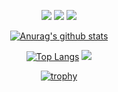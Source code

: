 <div style="text-align: center;">
  <p> 
    <img src="https://img.shields.io/badge/-JavaScript-oringe?style=flat-square&logo=javascript" />
    <img src="https://img.shields.io/badge/-HTML5-E34F26?style=flat-square&logo=html5&logoColor=white" /> 
    <img src="https://img.shields.io/badge/-CSS3-1572B6?style=flat-square&logo=css3" />  
  </p>

  [![Anurag's github stats](https://github-readme-stats.vercel.app/api?username=Trojain)](https://github.com/Trojain)   

  [![Top Langs](https://github-readme-stats.vercel.app/api/top-langs/?username=Trojain&layout=compact)](https://github.com/Trojain)
  <img src="https://stats.justsong.cn/api/csdn?id=x550392236">

  [![trophy](https://github-profile-trophy.vercel.app/?username=Trojain&margin-w=15&margin-h=15)](https://github.com/Trojain)
</div>



